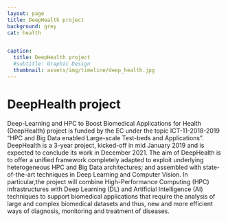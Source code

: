 ```yaml
---
layout: page
title: DeepHealth project
background: grey
cat: health


caption:
  title: DeepHealth project
  #subtitle: Graphic Design
  thumbnail: assets/img/timeline/deep_health.jpg
---
```


# DeepHealth project
Deep-Learning and HPC to Boost Biomedical Applications for Health (DeepHealth) project is funded by the EC under the topic ICT-11-2018-2019 “HPC and Big Data enabled Large-scale Test-beds and Applications”. DeepHealth is a 3-year project, kicked-off in mid January 2019 and is expected to conclude its work in December 2021. The aim of DeepHealth is to offer a unified framework completely adapted to exploit underlying heterogeneous HPC and Big Data architectures; and assembled with state-of-the-art techniques in Deep Learning and Computer Vision. In particular,the project will combine High-Performance Computing (HPC) infrastructures with Deep Learning (DL) and Artificial Intelligence (AI) techniques to support biomedical applications that require the analysis of large and complex biomedical datasets and thus, new and more efficient ways of diagnosis, monitoring and treatment of diseases.
